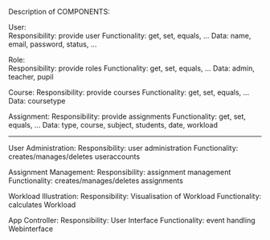 Description of COMPONENTS:

User:	
Responsibility: provide user
Functionality: get, set, equals, …
Data: name, email, password, status, …

Role:	
Responsibility: provide roles
Functionality: get, set, equals, …
Data: admin, teacher, pupil

Course:
Responsibility: provide courses
Functionality: get, set, equals, …
Data: coursetype

Assignment:
Responsibility: provide assignments
Functionality: get, set, equals, …
Data: type, course, subject, students, date, workload

-------------------------------------------------------------------------------

User Administration:
Responsibility: user administration 
Functionality: creates/manages/deletes useraccounts

Assignment Management:
Responsibility: assignment management
Functionality: creates/manages/deletes assignments

Workload Illustration:
Responsibility: Visualisation of Workload
Functionality: calculates Workload

App Controller:
Responsibility: User Interface
Functionality: event handling Webinterface




